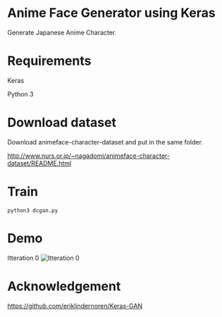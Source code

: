 # Anime Face Generator using Keras

Generate Japanese Anime Character.

# Requirements

Keras

Python 3

# Download dataset

Download animeface-character-dataset and put in the same folder.

http://www.nurs.or.jp/~nagadomi/animeface-character-dataset/README.html

# Train

`python3 dcgan.py`

# Demo

Itteration 0
![Itteration 0](https://github.com/abars/AnimeFaceGenerator/demo/dcgan_0.png "Itteration 0")

# Acknowledgement

https://github.com/eriklindernoren/Keras-GAN

